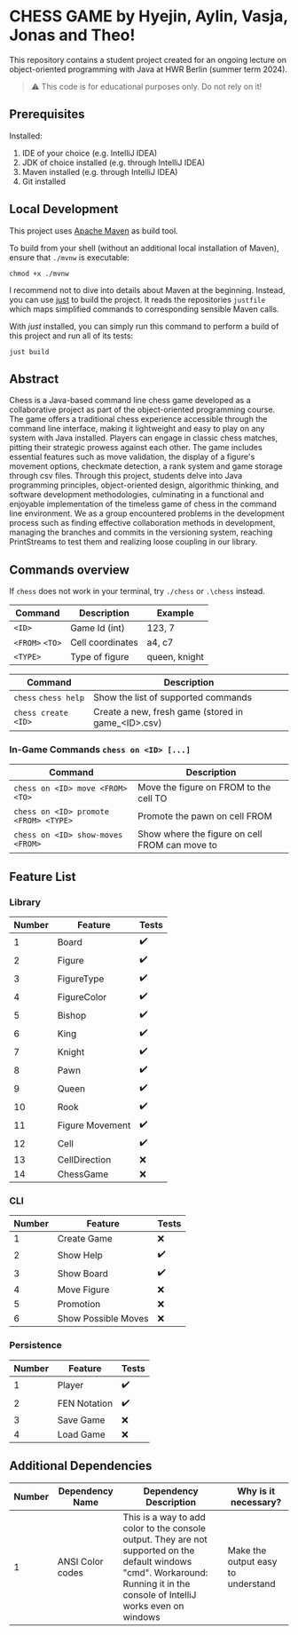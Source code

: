# CHESS GAME by Hyejin, Aylin, Vasja, Jonas and Theo!

This repository contains a student project created for an ongoing lecture on object-oriented programming
with Java at HWR Berlin (summer term 2024).

> :warning: This code is for educational purposes only. Do not rely on it!

## Prerequisites

Installed:

1. IDE of your choice (e.g. IntelliJ IDEA)
2. JDK of choice installed (e.g. through IntelliJ IDEA)
3. Maven installed (e.g. through IntelliJ IDEA)
4. Git installed

## Local Development

This project uses [Apache Maven](https://maven.apache.org/) as build tool.

To build from your shell (without an additional local installation of Maven), ensure that `./mvnw`
is executable:

```
chmod +x ./mvnw
```

I recommend not to dive into details about Maven at the beginning.
Instead, you can use [just][just] to build the project.
It reads the repositories `justfile` which maps simplified commands to corresponding sensible Maven
calls.

With _just_ installed, you can simply run this command to perform a build of this project and run
all of its tests:

```
just build
```

## Abstract

Chess is a Java-based command line chess game developed as a collaborative project as part of the object-oriented
programming course. The game offers a traditional chess experience accessible through the command line interface,
making it lightweight and easy to play on any system with Java installed. Players can engage in classic chess matches,
pitting their strategic prowess against each other. The game includes essential features such as move validation, the
display of a figure's movement options, checkmate detection, a rank system and game storage through csv files. Through
this project, students delve into Java programming principles, object-oriented design, algorithmic thinking, and
software development methodologies, culminating in a functional and enjoyable implementation of the timeless game of
chess in the command line environment. We as a group encountered problems in the development process such as finding
effective collaboration methods in development, managing the branches and commits in the versioning system,
reaching PrintStreams to test them and realizing loose coupling in our library.

## Commands overview

If `chess` does not work in your terminal, try `./chess` or `.\chess` instead.

| Command         | Description      | Example       |
|-----------------|------------------|---------------|
| `<ID>`          | Game Id (int)    | 123, 7        |
| `<FROM>` `<TO>` | Cell coordinates | a4, c7        |
| `<TYPE>`        | Type of figure   | queen, knight |

| Command              | Description                                         |
|----------------------|-----------------------------------------------------|
| `chess` `chess help` | Show the list of supported commands                 |
| `chess create <ID>`  | Create a new, fresh game (stored in game_\<ID>.csv) |

### In-Game Commands `chess on <ID> [...]`

| Command                               | Description                                    |
|---------------------------------------|------------------------------------------------|
| `chess on <ID> move <FROM> <TO>`      | Move the figure on FROM to the cell TO         |
| `chess on <ID> promote <FROM> <TYPE>` | Promote the pawn on cell FROM                  |
| `chess on <ID> show-moves <FROM>`     | Show where the figure on cell FROM can move to |

## Feature List

### Library

| Number | Feature         | Tests              |
|--------|-----------------|--------------------|
| 1      | Board           | :heavy_check_mark: |
| 2      | Figure          | :heavy_check_mark: |
| 3      | FigureType      | :heavy_check_mark: |
| 4      | FigureColor     | :heavy_check_mark: |
| 5      | Bishop          | :heavy_check_mark: |
| 6      | King            | :heavy_check_mark: |
| 7      | Knight          | :heavy_check_mark: |
| 8      | Pawn            | :heavy_check_mark: |
| 9      | Queen           | :heavy_check_mark: |
| 10     | Rook            | :heavy_check_mark: |
| 11     | Figure Movement | :heavy_check_mark: |
| 12     | Cell            | :heavy_check_mark: |
| 13     | CellDirection   | :x:                |
| 14     | ChessGame       | :x:                |

### CLI

| Number | Feature             | Tests              |
|--------|---------------------|--------------------|
| 1      | Create Game         | :x:                |
| 2      | Show Help           | :heavy_check_mark: |
| 3      | Show Board          | :heavy_check_mark: |
| 4      | Move Figure         | :x:                |
| 5      | Promotion           | :x:                |
| 6      | Show Possible Moves | :x:                |

### Persistence

| Number | Feature      | Tests              |
|--------|--------------|--------------------|
| 1      | Player       | :heavy_check_mark: |
| 2      | FEN Notation | :heavy_check_mark: |
| 3      | Save Game    | :x:                |
| 4      | Load Game    | :x:                |

## Additional Dependencies

| Number | Dependency Name  | Dependency Description                                                                                                                                                         | Why is it necessary?               |
|--------|------------------|--------------------------------------------------------------------------------------------------------------------------------------------------------------------------------|------------------------------------|
| 1      | ANSI Color codes | This is a way to add color to the console output. They are not supported on the default windows "cmd". Workaround: Running it in the console of IntelliJ works even on windows | Make the output easy to understand |

[maven]: https://maven.apache.org/

[just]: https://github.com/casey/just
